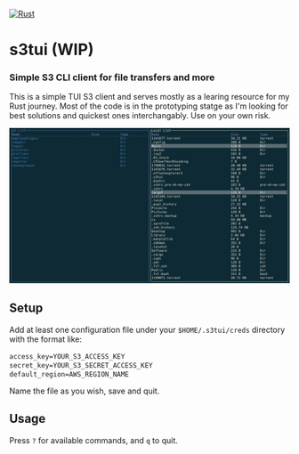 [![Rust](https://github.com/softberries/s3tui/actions/workflows/rust.yml/badge.svg)](https://github.com/softberries/s3tui/actions/workflows/rust.yml)
# s3tui (WIP)

### Simple S3 CLI client for file transfers and more

This is a simple TUI S3 client and serves mostly as a learing resource for my Rust journey. Most of the code is in the prototyping statge as I'm looking for best solutions and quickest ones interchangably. Use on your own risk.


![s3tui](assets/s3tui.jpeg)

## Setup

Add at least one configuration file under your `$HOME/.s3tui/creds` directory with the format like:
```text
access_key=YOUR_S3_ACCESS_KEY
secret_key=YOUR_S3_SECRET_ACCESS_KEY
default_region=AWS_REGION_NAME
```
Name the file as you wish, save and quit.

## Usage
Press `?` for available commands, and `q` to quit.

